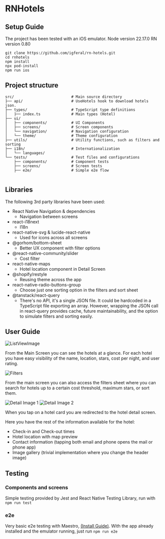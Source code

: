 # RNHotels

## Setup Guide
The project has been tested with an iOS emulator.
Node version 22.17.0
RN version 0.80


```
git clone https://github.com/igferal/rn-hotels.git
cd rnhotels
npm install 
npx pod-install 
npm run ios
```

## Project structure

```
src/                          # Main source directory
├── api/                      # UseHotels hook to download hotels json.
├── types/                    # TypeScript type definitions
│   ├── index.ts              # Main types (Hotel)
├── ui/                       
│   ├── components/           # UI Components
│   ├── screens/              # Screen components
│   └── navigation/           # Navigation configuration         
│   └── theme/                # Theme configuration         
├── utils/                    # Utility functions, such as filters and sorting
├── i18n/                     # Internationalization
│   └── languages/            
└── tests/                    # Test files and configurations
    ├── components/           # Component tests
    ├── screens/              # Screen tests
    ├── e2e/                  # Simple e2e flow 
    
```


## Libraries

The following 3rd party libraries have been used:

* React Native Navigation & dependencies
    * Navigation between screens
* react-i18next 
    * I18n
* react-native-svg & lucide-react-native
    * Used for icons across all screens
* @gorhom/bottom-sheet
    * Better UX component with filter options
* @react-native-community/slider
    * Cost filter
* react-native-maps
    * Hotel location component in Detail Screen
* @shopify/restyle
    * Reusing theme across the app
* react-native-radio-buttons-group
    * Choose just one sorting option in the filters and sort sheet
* @tanstack/react-query
    * There's no API, it's a single JSON file. It could be hardcoded in a TypeScript file exporting an array. However, wrapping the JSON call in react-query provides cache, future maintainability, and the option to simulate filters and sorting easily.


## User Guide

![ListViewImage](readme-images/list.jpeg) 

From the Main Screen you can see the hotels at a glance. For each hotel you have easy visibility of the name, location, stars, cost per night, and user rating.

![Filters](readme-images/filter.jpeg)

From the main screen you can also access the filters sheet where you can search for hotels up to a certain cost threshold, maximum stars, or sort them.

![Detail Image 1](readme-images/detail.jpeg)
![Detail Image 2](readme-images/detail2.jpeg)

When you tap on a hotel card you are redirected to the hotel detail screen.

Here you have the rest of the information available for the hotel:

* Check-in and Check-out times
* Hotel location with map preview
* Contact information (tapping both email and phone opens the mail or phone app)
* Image gallery (trivial implementation where you change the header image)


## Testing

### Components and screens

Simple testing provided by Jest and React Native Testing Library, run with `npm run test`

### e2e

Very basic e2e testing with Maestro, [(Install Guide)](https://github.com/mobile-dev-inc/maestro-docs/blob/main/getting-started/installing-maestro/README.md). With the app already installed and the emulator running, just run `npm run e2e`

